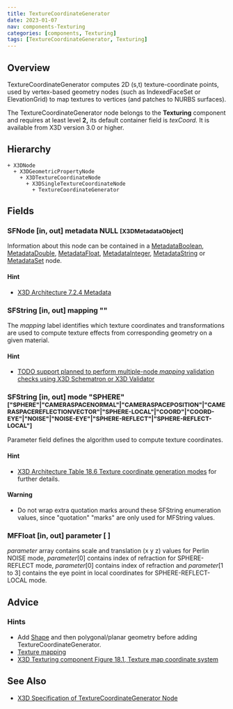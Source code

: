 ```yaml
---
title: TextureCoordinateGenerator
date: 2023-01-07
nav: components-Texturing
categories: [components, Texturing]
tags: [TextureCoordinateGenerator, Texturing]
---
```

<style>
.post h3 {
  word-spacing: 0.2em;
}
</style>

## Overview

TextureCoordinateGenerator computes 2D (s,t) texture-coordinate points, used by vertex-based geometry nodes (such as IndexedFaceSet or ElevationGrid) to map textures to vertices (and patches to NURBS surfaces).

The TextureCoordinateGenerator node belongs to the **Texturing** component and requires at least level **2,** its default container field is *texCoord.* It is available from X3D version 3.0 or higher.

## Hierarchy

```
+ X3DNode
  + X3DGeometricPropertyNode
    + X3DTextureCoordinateNode
      + X3DSingleTextureCoordinateNode
        + TextureCoordinateGenerator
```

## Fields

### SFNode [in, out] **metadata** NULL <small>[X3DMetadataObject]</small>

Information about this node can be contained in a [MetadataBoolean](/x_ite/components//users/holger/desktop/x_ite/x_ite/docs/_posts/components/core/metadataboolean/), [MetadataDouble](/x_ite/components//users/holger/desktop/x_ite/x_ite/docs/_posts/components/core/metadatadouble/), [MetadataFloat](/x_ite/components//users/holger/desktop/x_ite/x_ite/docs/_posts/components/core/metadatafloat/), [MetadataInteger](/x_ite/components//users/holger/desktop/x_ite/x_ite/docs/_posts/components/core/metadatainteger/), [MetadataString](/x_ite/components//users/holger/desktop/x_ite/x_ite/docs/_posts/components/core/metadatastring/) or [MetadataSet](/x_ite/components//users/holger/desktop/x_ite/x_ite/docs/_posts/components/core/metadataset/) node.

#### Hint

- [X3D Architecture 7.2.4 Metadata](https://www.web3d.org/specifications/X3Dv4/ISO-IEC19775-1v4-IS/Part01/components/core.html#Metadata)

### SFString [in, out] **mapping** ""

The *mapping* label identifies which texture coordinates and transformations are used to compute texture effects from corresponding geometry on a given material.

#### Hint

- [TODO support planned to perform multiple-node *mapping* validation checks using X3D Schematron or X3D Validator](https://savage.nps.edu/X3dValidator)

### SFString [in, out] **mode** "SPHERE" <small>["SPHERE"|"CAMERASPACENORMAL"|"CAMERASPACEPOSITION"|"CAMERASPACEREFLECTIONVECTOR"|"SPHERE-LOCAL"|"COORD"|"COORD-EYE"|"NOISE"|"NOISE-EYE"|"SPHERE-REFLECT"|"SPHERE-REFLECT-LOCAL"]</small>

Parameter field defines the algorithm used to compute texture coordinates.

#### Hint

- [X3D Architecture Table 18.6 Texture coordinate generation modes](https://www.web3d.org/specifications/X3Dv4/ISO-IEC19775-1v4-IS/Part01/components/texturing.html#t-Texturecoordgeneration) for further details.

#### Warning

- Do not wrap extra quotation marks around these SFString enumeration values, since "quotation" "marks" are only used for MFString values.

### MFFloat [in, out] **parameter** [ ]

*parameter* array contains scale and translation (x y z) values for Perlin NOISE mode, *parameter*[0] contains index of refraction for SPHERE-REFLECT mode, *parameter*[0] contains index of refraction and *parameter*[1 to 3] contains the eye point in local coordinates for SPHERE-REFLECT-LOCAL mode.

## Advice

### Hints

- Add [Shape](/x_ite/components//users/holger/desktop/x_ite/x_ite/docs/_posts/components/shape/shape/) and then polygonal/planar geometry before adding TextureCoordinateGenerator.
- [Texture mapping](https://en.wikipedia.org/wiki/Texture_mapping)
- [X3D Texturing component Figure 18.1, Texture map coordinate system](https://www.web3d.org/specifications/X3Dv4/ISO-IEC19775-1v4-IS/Part01/components/texturing.html#f-TextureMapCoordSystem)

## See Also

- [X3D Specification of TextureCoordinateGenerator Node](https://www.web3d.org/documents/specifications/19775-1/V4.0/Part01/components/texturing.html#TextureCoordinateGenerator)
